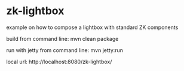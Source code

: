 # zk-lightbox
example on how to compose a lightbox with standard ZK components

build from command line:
mvn clean package

run with jetty from command line:
mvn jetty:run

local url:
http://localhost:8080/zk-lightbox/
